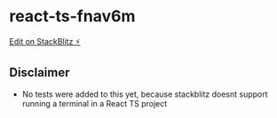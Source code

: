 # react-ts-fnav6m

[Edit on StackBlitz ⚡️](https://stackblitz.com/edit/react-ts-fnav6m)

## Disclaimer

- No tests were added to this yet, because stackblitz doesnt support running a terminal in a React TS project
